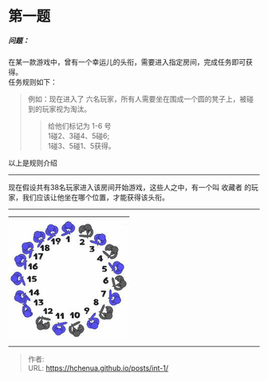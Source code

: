 # 第一题

##### 问题：
在某一款游戏中，曾有一个幸运儿的头衔，需要进入指定房间，完成任务即可获得。   
任务规则如下：
> 例如：现在进入了 六名玩家，所有人需要坐在围成一个圆的凳子上，被碰到的玩家视为淘汰。
>> 给他们标记为 1-6 号  
1碰2、3碰4、5碰6;  
1碰3、5碰1、5获得。
  
以上是规则介绍
***

现在假设共有38名玩家进入该房间开始游戏，这些人之中，有一个叫 收藏者 的玩家，我们应该让他坐在哪个位置，才能获得该头衔。
***
![](/img/1111.gif)

<!--more-->


---

> 作者: <no value>  
> URL: https://hchenua.github.io/posts/int-1/  

